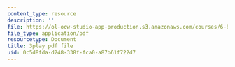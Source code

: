 ```yaml
---
content_type: resource
description: ''
file: https://ol-ocw-studio-app-production.s3.amazonaws.com/courses/6-832-underactuated-robotics-spring-2009/0c5d8fdad248338ffca0a87b61f722d7_7LLUz7A1--Q.pdf
file_type: application/pdf
resourcetype: Document
title: 3play pdf file
uid: 0c5d8fda-d248-338f-fca0-a87b61f722d7
---
```


